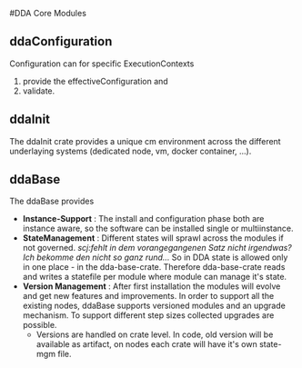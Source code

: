 #DDA Core Modules

## ddaConfiguration
Configuration can for specific ExecutionContexts
1. provide the effectiveConfiguration and
2. validate.

## ddaInit
The ddaInit crate provides a unique cm environment across the different underlaying systems (dedicated node, vm, docker container, ...).

## ddaBase
The ddaBase provides 
* **Instance-Support** : The install and configuration phase both are instance aware, so the software can be installed single or multiinstance.
* **StateManagement** : Different states will sprawl across the modules if not governed. *scj:fehlt in dem vorangegangenen Satz nicht irgendwas? Ich bekomme den nicht so ganz rund...* So in DDA state is allowed only in one place - in the dda-base-crate. Therefore dda-base-crate reads and writes a statefile per module where module can manage it's state.  
* **Version Management** : After first installation the modules will evolve and get new features and improvements. In order to support all the existing nodes, ddaBase supports versioned modules and an upgrade mechanism. To support different step sizes collected upgrades are possible.
  * Versions are handled on crate level. In code, old version will be available as artifact, on nodes each crate will have it's own state-mgm file.